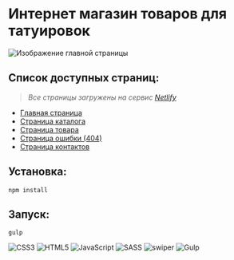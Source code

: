 # Интернет магазин товаров для татуировок

![Изображение главной страницы](https://user-images.githubusercontent.com/58606474/176137809-3eb0edef-29f2-4816-8aac-b152d5690f44.jpg)

## Список доступных страниц:
> *Все страницы загружены на сервис [Netlify](https://www.netlify.com/)*
* [Главная страница](https://tatto-shop-site.netlify.app/)
* [Страница каталога](https://tatto-shop-site.netlify.app/catalog.html)
* [Страница товара](https://tatto-shop-site.netlify.app/product.html)
* [Страница ошибки (404)](https://tatto-shop-site.netlify.app/404.html)
* [Страница контактов](https://tatto-shop-site.netlify.app/contacts.html)

## Установка:
```
npm install
```

## Запуск:
```
gulp
```

![CSS3](https://img.shields.io/badge/css3-%231572B6.svg?style=for-the-badge&logo=css3&logoColor=white)
![HTML5](https://img.shields.io/badge/html5-%23E34F26.svg?style=for-the-badge&logo=html5&logoColor=white)
![JavaScript](https://img.shields.io/badge/javascript-%23323330.svg?style=for-the-badge&logo=javascript&logoColor=%23F7DF1E)
![SASS](https://img.shields.io/badge/SASS-hotpink.svg?style=for-the-badge&logo=SASS&logoColor=white)
![swiper](https://img.shields.io/badge/swiper-%236332F6.svg?&style=for-the-badge&logo=swiper&logoColor=white")
![Gulp](https://img.shields.io/badge/GULP-%23CF4647.svg?style=for-the-badge&logo=gulp&logoColor=white)

